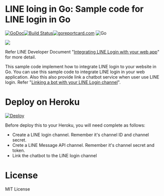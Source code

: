 LINE loing in Go: Sample code for LINE login in Go
==============

 [![GoDoc](https://godoc.org/github.com/kkdai/line-login-go.svg?status.svg)](https://godoc.org/github.com/kkdai/line-login-go)[![Build Status](https://travis-ci.org/kkdai/line-login-go.svg?branch=master)](https://travis-ci.org/kkdai/line-login-go)[![goreportcard.com](https://goreportcard.com/badge/github.com/kkdai/line-login-go)](https://goreportcard.com/report/github.com/kkdai/line-login-go)
 ![Go](https://github.com/kkdai/line-login-go/workflows/Go/badge.svg)


![](https://developers.line.biz/media/line-login/integrate-login-web/login-flow-web-0bc4c99d.png)

Refer LINE Developer Document "[Integrating LINE Login with your web app](https://developers.line.biz/en/docs/line-login/web/integrate-line-login/)" for more detail.


This sample code implement how to integrate LINE login to your website in Go. You can use this sample code to integrate LINE login in your web application. Also this also provide link a chatbot service when user use LINE login. Refer "[Linking a bot with your LINE Login channel](https://developers.line.biz/en/docs/line-login/web/link-a-bot/)".

Deploy on Heroku
=============

[![Deploy](https://www.herokucdn.com/deploy/button.svg)](https://heroku.com/deploy)

Before deploy this to your Heroku, you will need complete as follows:

- Create a LINE login channel. Remember it's channel ID and channel secret.
- Crete a LINE Message API channel. Remember it's channel secret and token.
- Link the chatbot to the LINE login channel

License
=============

MIT License
